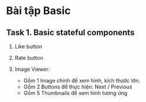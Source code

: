 # Bài tập Basic

## Task 1. Basic stateful components

1. Like button
2. Rate button
3. Image Viewer:

   - Gồm 1 Image chính để xem hình, kích thước lớn.
   - Gồm 2 Buttons để thực hiện: Next / Previous
   - Gồm 5 Thumbnails để xem hình tương ứng
